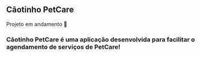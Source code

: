 ## Cãotinho PetCare

<p>Projeto em andamento 🚧</p>

### Cãotinho PetCare é uma aplicação desenvolvida para facilitar o agendamento de serviços de PetCare!
